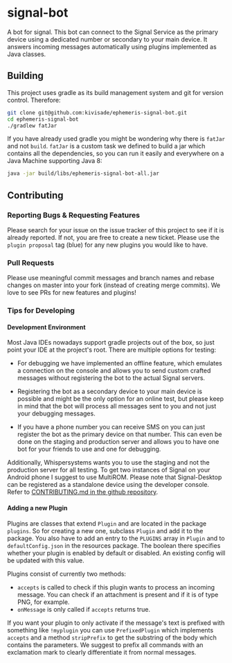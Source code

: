 # signal-bot
A bot for signal. 
This bot can connect to the Signal Service as the primary device using a dedicated number or secondary to your main device. 
It answers incoming messages automatically using plugins implemented as Java classes.

## Building
This project uses gradle as its build management system and git for version control. Therefore:

```bash
git clone git@github.com:kivisade/ephemeris-signal-bot.git
cd ephemeris-signal-bot
./gradlew fatJar
```

If you have already used gradle you might be wondering why there is `fatJar` and not `build`. 
`fatJar` is a custom task we defined to  build a jar which contains all the dependencies, 
so you can run it easily and everywhere on a Java Machine supporting Java 8:

```bash
java -jar build/libs/ephemeris-signal-bot-all.jar
```

## Contributing

### Reporting Bugs & Requesting Features
Please search for your issue on the issue tracker of this project to see if it is already reported. 
If not, you are free to create a new ticket. Please use the `plugin proposal` tag (blue) for any new plugins you would like to have.

### Pull Requests
Please use meaningful commit messages and branch names and rebase changes on master into your fork (instead of creating merge commits). 
We love to see PRs for new features and plugins!

### Tips for Developing

#### Development Environment
Most Java IDEs nowadays support gradle projects out of the box, so just point your IDE at the project's root.
There are multiple options for testing:

- For debugging we have implemented an offline feature, which emulates a connection on the console and allows you to send custom crafted messages without registering the bot to the actual Signal servers.

- Registering the bot as a secondary device to your main device is possible and might be the only option for an online test, 
but please keep in mind that the bot will process all messages sent to you and not just your debugging messages. 

- If you have a phone number you can receive SMS on you can just register the bot as the primary device on that number. 
This can even be done on the staging and production server and allows you to have one bot for your friends to use and one for debugging.

Additionally, Whispersystems wants you to use the staging and not the production server for all testing. 
To get two instances of Signal on your Android phone I suggest to use MultiROM.
Please note that Signal-Desktop can be registered as a standalone device using the developer console. Refer to [CONTRIBUTING.md in the github repository](https://github.com/WhisperSystems/Signal-Desktop/blob/master/CONTRIBUTING.md#standalone-registration).

#### Adding a new Plugin
Plugins are classes that extend `Plugin` and are located in the package `plugins`. 
So for creating a new one, subclass `Plugin` and add it to the package. 
You also have to add an entry to the `PLUGINS` array in `Plugin` and to `defaultConfig.json` in the resources package. 
The boolean there specifies whether your plugin is enabled by default or disabled. 
An existing config will be updated with this value.

Plugins consist of currently two methods:

- `accepts` is called to check if this plugin wants to process an incoming message. 
You can check if an attachment is present and if it is of type PNG, for example. 
- `onMessage` is only called if `accepts` returns true.

If you want your plugin to only activate if the message's text is prefixed with something like `!myplugin` 
you can use `PrefixedPlugin` which implements `accepts` and a method `stripPrefix` to get the substring of the body which contains the parameters. 
We suggest to prefix all commands with an exclamation mark to clearly differentiate it from normal messages.

